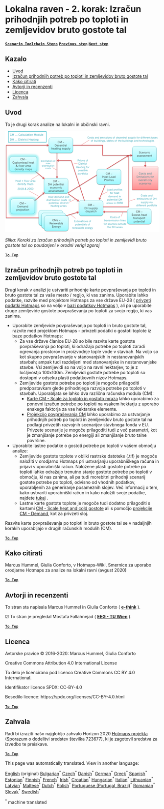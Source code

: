 <h1><a class="anchor" id="local-level---step-2--calculation-of-future-heat-demand-and-gross-floor-area-density-maps" href="#local-level---step-2--calculation-of-future-heat-demand-and-gross-floor-area-density-maps"><i class="fa fa-link"></i></a>Lokalna raven - 2. korak: Izračun prihodnjih potreb po toploti in zemljevidov bruto gostote tal</h1><p> <a href="guide-local-and-municipal-levels#the-hotmaps-scenario-toolchain-different-steps"><strong><code>Scenario Toolchain Steps</code></strong></a> <a href="step-1-analysis-of-current-heat-demand-and-available-resource-potentials"><strong><code>Previous step</code></strong></a> <a href="step-3-Calculation-of-costs-of-decentral-heat-supply"><strong><code>Next step</code></strong></a><br/></p><h2><a class="anchor" id="table-of-contents" href="#table-of-contents"><i class="fa fa-link"></i></a> Kazalo</h2><ul><li> <a href="#introduction">Uvod</a></li><li> <a href="#calculation-of-future-heat-demand-and-gross-floor-area-density-maps">Izračun prihodnjih potreb po toploti in zemljevidov bruto gostote tal</a></li><li> <a href="#how-to-cite">Kako citirati</a></li><li> <a href="#authors-and-reviewers">Avtorji in recenzenti</a></li><li> <a href="#license">Licenca</a></li><li> <a href="#acknowledgement">Zahvala</a></li></ul><h2><a class="anchor" id="introduction" href="#introduction"><i class="fa fa-link"></i></a> Uvod</h2><p> To je drugi korak analize na lokalni in občinski ravni.</p><img src="/en/Step-2-Calculation-of-future-heat-demand-and-gross-floor-area-density-maps/Hotmaps_Local_Toolchain_Step_2final.png"/><p> <em>Slika: Koraki za izračun prihodnjih potreb po toploti in zemljevidi bruto gostote tal so poudarjeni v orodni verigi zgoraj</em></p><p><ins> <code><strong><a href="#table-of-contents">To Top</a></strong></code></ins></p><h2><a class="anchor" id="calculation-of-future-heat-demand-and-gross-floor-area-density-maps" href="#calculation-of-future-heat-demand-and-gross-floor-area-density-maps"><i class="fa fa-link"></i></a> Izračun prihodnjih potreb po toploti in zemljevidov bruto gostote tal</h2><p> Drugi korak v analizi je ustvariti prihodnje karte povpraševanja po toploti in bruto gostote tal za vaše mesto / regijo, ki vas zanima. Uporabite lahko podatke, razvite med projektom Hotmaps za vse države EU-28 ( <a href="https://wiki.hotmaps.eu/en/Hotmaps-open-data-repositories">privzeti podatki Hotmaps</a> so na voljo v <a href="https://gitlab.com/hotmaps">bazi podatkov Hotmaps</a> ), ali pa uporabite druge zemljevide gostote povpraševanja po toploti za svojo regijo, ki vas zanima.</p><ul><li> Uporabite zemljevide povpraševanja po toploti in bruto gostote tal, razvite med projektom Hotmaps - privzeti podatki o gostoti toplote iz baze podatkov Hotmaps:<ul><li> Za vse države članice EU-28 so bile razvite karte gostote povpraševanja po toploti, ki odražajo potrebe po toploti zaradi ogrevanja prostorov in proizvodnje tople vode v stavbah. Na voljo so kot skupno povpraševanje v stanovanjskih in nestanovanjskih stavbah; ampak tudi razdeljeni med stanovanjske in nestanovanjske stavbe. Vsi zemljevidi so na voljo na ravni hektarjev, to je z ločljivostjo 100x100m. Zemljevidi gostote potrebe po toploti so dostopni v odseku plasti podatkovnih nizov Hotmaps.</li><li> Zemljevide gostote potrebe po toploti je mogoče prilagoditi predpostavkam glede prihodnjega razvoja potrebe po toploti v stavbah. Uporabljata se lahko dva različna računska modula (CM):<ul><li> <a href="https://wiki.hotmaps.eu/en/CM-Scale-heat-and-cool-density-maps">Karte CM - Scale za toploto in gostoto mraza</a> lahko uporabimo za ponovni izračun potrebe po toploti na vsakem hektarju z uporabo enakega faktorja za vse hektarske elemente.</li><li> <a href="https://wiki.hotmaps.eu/en/CM-Demand-projection">Projekcijo povpraševanja CM</a> lahko uporabimo za ustvarjanje prihodnjih potreb po toploti in zemljevidov bruto gostote tal na podlagi privzetih razvojnih scenarijev stavbnega fonda v EU. Privzete scenarije je mogoče prilagoditi tudi z več parametri, kot je zmanjšanje potrebe po energiji ali zmanjšanje bruto talne površine.</li></ul></li></ul></li><li> Uporabite lastne podatke o gostoti potrebe po toploti v vašem območju analize:<ul><li> Zemljevide gostote toplote v obliki rastrske datoteke (.tif) je mogoče naložiti v orodjarno Hotmaps pri ustvarjanju uporabniškega računa in prijavi v uporabniški račun. Naložene plasti gostote potrebe po toploti lahko odražajo trenutno stanje gostote potrebe po toploti v območju, ki nas zanima, ali pa tudi morebitni prihodnji scenarij gostote potrebe po toploti, odvisno od vhodnih podatkov, uporabljenih za generiranje posameznih slojev. Več informacij o tem, kako ustvariti uporabniški račun in kako naložiti svoje podatke, najdete <a href="https://wiki.hotmaps.eu/en/Introduction-to-user-interface#upper-toolbar_connect">tukaj</a> .</li><li> Lastne karte gostote toplote je mogoče tudi dodatno prilagoditi s kartami <a href="https://wiki.hotmaps.eu/en/CM-Scale-heat-and-cool-density-maps">CM - Scale heat and cold gostote</a> ali s pomočjo <a href="https://wiki.hotmaps.eu/en/CM-Demand-projection">projekcije CM - Demand,</a> kot za privzeti sloj.</li></ul></li></ul><p> Razvite karte povpraševanja po toploti in bruto gostote tal se v nadaljnjih korakih uporabljajo v drugih računskih modulih (CM).</p><p><ins> <code><strong><a href="#table-of-contents">To Top</a></strong></code></ins></p><h2><a class="anchor" id="how-to-cite" href="#how-to-cite"><i class="fa fa-link"></i></a> Kako citirati</h2><p> Marcus Hummel, Giulia Conforto, v Hotmaps-Wiki, Smernice za uporabo orodjarne Hotmaps za analize na lokalni ravni (avgust 2020)</p><p><ins> <code><strong><a href="#table-of-contents">To Top</a></strong></code></ins></p><h2><a class="anchor" id="authors-and-reviewers" href="#authors-and-reviewers"><i class="fa fa-link"></i></a> Avtorji in recenzenti</h2><p> To stran sta napisala Marcus Hummel in Giulia Conforto ( <strong><a href="https://e-think.ac.at">e-think</a></strong> ).</p><p> ☑ To stran je pregledal Mostafa Fallahnejad ( <strong><a href="https://eeg.tuwien.ac.at/">EEG - TU Wien</a></strong> ).</p><p> <a href="#table-of-contents"><strong><code>To Top</code></strong></a></p><h2><a class="anchor" id="license" href="#license"><i class="fa fa-link"></i></a> Licenca</h2><p> Avtorske pravice © 2016-2020: Marcus Hummel, Giulia Conforto</p><p> Creative Commons Attribution 4.0 International License</p><p> To delo je licencirano pod licenco Creative Commons CC BY 4.0 International.</p><p> Identifikator licence SPDX: CC-BY-4.0</p><p> Besedilo licence: https://spdx.org/licenses/CC-BY-4.0.html</p><p> <a href="#table-of-contents"><strong><code>To Top</code></strong></a></p><h2><a class="anchor" id="acknowledgement" href="#acknowledgement"><i class="fa fa-link"></i></a> Zahvala</h2><p> Radi bi izraziti našo najglobljo zahvalo Horizon 2020 <a href="https://www.hotmaps-project.eu">Hotmaps projekta</a> (Sporazum o dodelitvi sredstev številka 723677), ki je zagotovil sredstva za izvedbo te preiskave.</p><p><ins> <code><strong><a href="#table-of-contents">To Top</a></strong></code></ins></p>
<!--- THIS IS A SUPER UNIQUE IDENTIFIER -->

This page was automatically translated. View in another language:

[English](../en/Step-2-Calculation-of-future-heat-demand-and-gross-floor-area-density-maps) (original) [Bulgarian](../bg/Step-2-Calculation-of-future-heat-demand-and-gross-floor-area-density-maps)<sup>\*</sup> [Czech](../cs/Step-2-Calculation-of-future-heat-demand-and-gross-floor-area-density-maps)<sup>\*</sup> [Danish](../da/Step-2-Calculation-of-future-heat-demand-and-gross-floor-area-density-maps)<sup>\*</sup> [German](../de/Step-2-Calculation-of-future-heat-demand-and-gross-floor-area-density-maps)<sup>\*</sup> [Greek](../el/Step-2-Calculation-of-future-heat-demand-and-gross-floor-area-density-maps)<sup>\*</sup> [Spanish](../es/Step-2-Calculation-of-future-heat-demand-and-gross-floor-area-density-maps)<sup>\*</sup> [Estonian](../et/Step-2-Calculation-of-future-heat-demand-and-gross-floor-area-density-maps)<sup>\*</sup> [Finnish](../fi/Step-2-Calculation-of-future-heat-demand-and-gross-floor-area-density-maps)<sup>\*</sup> [French](../fr/Step-2-Calculation-of-future-heat-demand-and-gross-floor-area-density-maps)<sup>\*</sup> [Irish](../ga/Step-2-Calculation-of-future-heat-demand-and-gross-floor-area-density-maps)<sup>\*</sup> [Croatian](../hr/Step-2-Calculation-of-future-heat-demand-and-gross-floor-area-density-maps)<sup>\*</sup> [Hungarian](../hu/Step-2-Calculation-of-future-heat-demand-and-gross-floor-area-density-maps)<sup>\*</sup> [Italian](../it/Step-2-Calculation-of-future-heat-demand-and-gross-floor-area-density-maps)<sup>\*</sup> [Lithuanian](../lt/Step-2-Calculation-of-future-heat-demand-and-gross-floor-area-density-maps)<sup>\*</sup> [Latvian](../lv/Step-2-Calculation-of-future-heat-demand-and-gross-floor-area-density-maps)<sup>\*</sup> [Maltese](../mt/Step-2-Calculation-of-future-heat-demand-and-gross-floor-area-density-maps)<sup>\*</sup> [Dutch](../nl/Step-2-Calculation-of-future-heat-demand-and-gross-floor-area-density-maps)<sup>\*</sup> [Polish](../pl/Step-2-Calculation-of-future-heat-demand-and-gross-floor-area-density-maps)<sup>\*</sup> [Portuguese (Portugal, Brazil)](../pt/Step-2-Calculation-of-future-heat-demand-and-gross-floor-area-density-maps)<sup>\*</sup> [Romanian](../ro/Step-2-Calculation-of-future-heat-demand-and-gross-floor-area-density-maps)<sup>\*</sup> [Slovak](../sk/Step-2-Calculation-of-future-heat-demand-and-gross-floor-area-density-maps)<sup>\*</sup>  [Swedish](../sv/Step-2-Calculation-of-future-heat-demand-and-gross-floor-area-density-maps)<sup>\*</sup> 

<sup>\*</sup> machine translated
